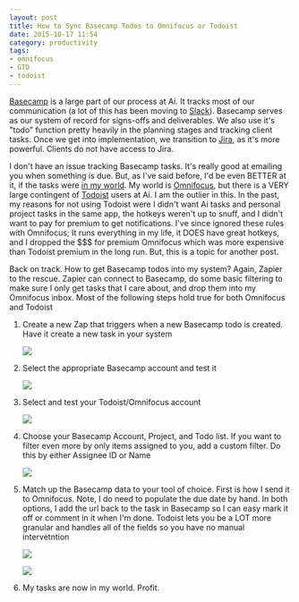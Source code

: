 ```yaml
---
layout: post
title: How to Sync Basecamp Todos to Omnifocus or Todoist 
date: 2015-10-17 11:54
category: productivity
tags:
- omnifocus
- GTD
- todoist
---
```


[Basecamp](https://basecamp.com/ "Basecamp") is a large part of our process at Ai. It tracks most of our communication (a lot of this has been moving to [Slack](https://slack.com/ "Slack")). Basecamp serves as our system of record for signs-offs and deliverables. We also use it's "todo" function pretty heavily in the planning stages and tracking client tasks. Once we get into implementation, we transition to [Jira](https://www.atlassian.com/software/jira "Jira"), as it's more powerful. Clients do not have access to Jira. 

I don't have an issue tracking Basecamp tasks. It's really good at emailing you when something is due. But, as I've said before, I'd be even BETTER at it, if the tasks were [in my world](http://www.timbroder.com/2015/10/using-omnifocus-as-a-honey-do-app.html "in my world"). My world is [Omnifocus](https://itunes.apple.com/us/app/omnifocus-2/id867299399?mt=12&at=11laRZ&ct=pro "Omnifocus"), but there is a VERY large contingent of [Todoist](https://itunes.apple.com/us/app/todoist-to-do-list-task-list/id585829637?mt=12&at=11laRZ&ct=pro "Todoist") users at Ai. I am the outlier in this. In the past, my reasons for not using Todoist were I didn't want Ai tasks and personal project tasks in the same app, the hotkeys weren't up to snuff, and I didn't want to pay for premium to get notifications. I've since ignored these rules with Omnifocus; It runs everything in my life, it DOES have great hotkeys, and I dropped the $$$ for premium Omnifocus which was more expensive than Todoist premium in the long run. But, this is a topic for another post.

Back on track. How to get Basecamp todos into my system? Again, Zapier to the rescue. Zapier can connect to Basecamp, do some basic filtering to make sure I only get tasks that I care about, and drop them into my Omnifocus inbox. Most of the following steps hold true for both Omnifocus and Todoist

1. Create a new Zap that triggers when a new Basecamp todo is created. Have it create a new task in your system
	
	![](https://farm6.staticflickr.com/5713/22062008838_fe08637466_k_d.jpg)
	
1. Select the appropriate Basecamp account and test it
	
	![](https://farm6.staticflickr.com/5776/22249798545_09e03d2937_o_d.png)
	
1. Select and test your Todoist/Omnifocus account

	![](https://farm1.staticflickr.com/737/22260363271_38415f36d9_o_d.png)
	
1. Choose your Basecamp Account, Project, and Todo list. If you want to filter even more by only items assigned to you, add a custom filter. Do this by either Assignee ID or Name

	![](https://farm1.staticflickr.com/669/22063082689_9af276bb66_o_d.png)
	
1. Match up the Basecamp data to your tool of choice. First is how I send it to Omnifocus. Note, I do need to populate the due date by hand. In both options, I add the url back to the task in Basecamp so I can easy mark it off or comment in it when I'm done. Todoist lets you be a LOT more granular and handles all of the fields so you have no manual intervetntion

	![](https://farm6.staticflickr.com/5697/22062121310_feb74fe493_o_d.png)
	
	![](https://farm1.staticflickr.com/734/22062436938_6ef239ce7f_o_d.png)
	
1. My tasks are now in my world. Profit.